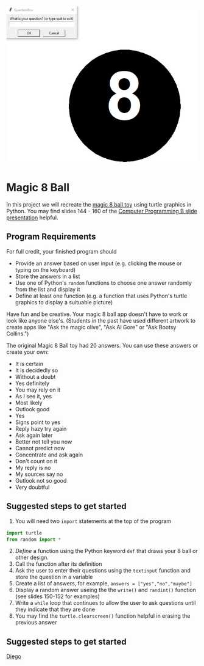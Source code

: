 ![](Magic8Ball.gif)   

Magic 8 Ball
============
In this project we will recreate the [magic 8 ball toy](https://www.magic8ball.org/inside-the-magic-8-ball/) using turtle graphics in Python. You may find slides 144 - 160 of the [Computer Programming B slide presentation](https://docs.google.com/presentation/d/1rICcmNbnGYsB-cV_6EatPyzcOS2sId80Jh2kayUzm4Q/edit?usp=sharing) helpful.
 
Program Requirements
-------------------
For full credit, your finished program should
+ Provide an answer based on user input (e.g. clicking the mouse or typing on the keyboard)
+ Store the answers in a list
+ Use one of Python's `random` functions to choose one answer randomly from the list and display it
+ Define at least one function (e.g. a function that uses Python's turtle graphics to display a suituable picture)
 
Have fun and be creative. Your magic 8 ball app doesn't have to work or look like anyone else's. (Students in the past have used different artwork to create apps like "Ask the magic olive", "Ask Al Gore" or "Ask Bootsy Collins.") 
 
The original Magic 8 Ball toy had 20 answers. You can use these answers or create your own:
+ It is certain
+ It is decidedly so
+ Without a doubt
+ Yes definitely
+ You may rely on it
+ As I see it, yes
+ Most likely
+ Outlook good
+ Yes
+ Signs point to yes
+ Reply hazy try again
+ Ask again later
+ Better not tell you now
+ Cannot predict now
+ Concentrate and ask again
+ Don't count on it
+ My reply is no
+ My sources say no
+ Outlook not so good
+ Very doubtful

Suggested steps to get started
------------------------------
1. You will need two `import` statements at the top of the program
```python
import turtle
from random import *
```
2. *Define* a function using the Python keyword `def` that draws your 8 ball or other design.
3. Call the function after its definition
4. Ask the user to enter their questions using the `textinput` function and store the question in a variable 
5. Create a list of answers, for example, `answers = ["yes","no","maybe"]`
6. Display a random answer useing the the `write()` and `randint()` function (see slides 150-152 for examples)
7. Write a `while` loop that continues to allow the user to ask questions until they indicate that they are done
8. You may find the `turtle.clearscreen()` function helpful in erasing the previous answer

Suggested steps to get started
------------------------------
[Diego](Diego8Ball.gif)   
